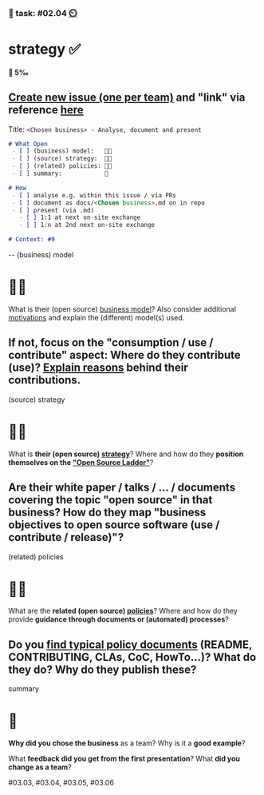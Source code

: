 ### 💪 task: #02.04 [⏲️](https://youtu.be/h1uaTOmvZbA)

# strategy ✅

#### 🏅 5‰

[Create new issue (one per team)](https://github.com/digital-sustainability/module-eoss-hs25-sandbox/issues/new) and "link" via reference [here](https://github.com/digital-sustainability/module-eoss-hs25-sandbox/issues/9)
--
Title: `<Chosen business> - Analyse, document and present`

```md
# What Open
 - [ ] (business) model:   🧑‍💼
 - [ ] (source) strategy:  🧑‍🎨
 - [ ] (related) policies: 🧑‍💻
 - [ ] summary:            🤵

# How
 - [ ] analyse e.g. within this issue / via PRs
 - [ ] document as docs/<Chosen business>.md on in repo 
 - [ ] present (via .md) 
   - [ ] 1:1 at next on-site exchange
   - [ ] 1:n at 2nd next on-site exchange

# Context: #9
```
--
(business) model
# 🧑‍💼

What is their (open source) [business model](https://digital-sustainability.github.io/module-eoss-ospo101/module2/#what-are-the-major-open-source-business-models)? Also consider additional [motivations](https://en.wikipedia.org/wiki/Business_models_for_open-source_software) and explain the (different) model(s) used.

If **not, focus on the "consumption** / use / contribute" aspect: Where do they contribute (use)? [Explain reasons](https://digital-sustainability.github.io/module-eoss-ospo101/module1/#section-reasons-to-use-open-source) behind their contributions.
--
(source) strategy
# 🧑‍🎨

What is **their (open source) [strategy](https://digital-sustainability.github.io/module-eoss-ospo101/module2/#section-developing-an-open-source-strategy)**? Where and how do they **position themselves on the ["Open Source Ladder"](https://digital-sustainability.github.io/module-eoss-ospo101/module2/#climbing-the-open-source-ladder)**?

Are their **white paper / talks / ... / documents covering the topic "open source"** in that business? How do they **map "business objectives to open source software** (use / contribute / release)"?
--
(related) policies
# 🧑‍💻

What are the **related (open source) [policies](https://digital-sustainability.github.io/module-eoss-ospo101/module2/#section-developing-open-source-policies)**? Where and how do they provide **guidance through documents or (automated) processes**?

Do you [find typical policy documents](https://opensource.guide) (README, CONTRIBUTING, CLAs, CoC, HowTo...)? **What do they do? Why do they publish these?**
--
summary
# 🤵

**Why did you chose the business** as a team? Why is it a **good example**?

What **feedback did you get from the first presentation**? What **did you change as a team**?

#03.03, #03.04, #03.05, #03.06
